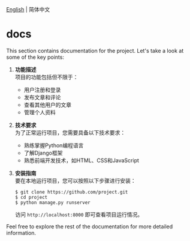 [English](./README.md) | 简体中文

# docs

This section contains documentation for the project. Let's take a look at some of the key points:

1. **功能描述**  
   项目的功能包括但不限于：
   - 用户注册和登录
   - 发布文章和评论
   - 查看其他用户的文章
   - 管理个人资料

2. **技术要求**  
   为了正常运行项目，您需要具备以下技术要求：
   - 熟练掌握Python编程语言
   - 了解Django框架
   - 熟悉前端开发技术，如HTML、CSS和JavaScript

3. **安装指南**  
   要在本地运行项目，您可以按照以下步骤进行安装：
   ```
   $ git clone https://github.com/project.git
   $ cd project
   $ python manage.py runserver
   ```
   访问 `http://localhost:8000` 即可查看项目运行情况。

Feel free to explore the rest of the documentation for more detailed information.
